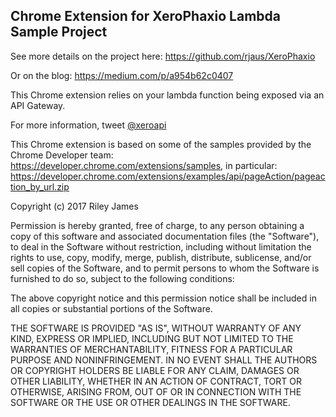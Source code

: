 Chrome Extension for XeroPhaxio Lambda Sample Project
----

See more details on the project here: https://github.com/rjaus/XeroPhaxio

Or on the blog: https://medium.com/p/a954b62c0407

This Chrome extension relies on your lambda function being exposed via an API Gateway.

For more information, tweet [@xeroapi](twitter.com/XeroAPI)

This Chrome extension is based on some of the samples provided by the Chrome Developer team: https://developer.chrome.com/extensions/samples, in particular: https://developer.chrome.com/extensions/examples/api/pageAction/pageaction_by_url.zip

Copyright (c) 2017 Riley James

Permission is hereby granted, free of charge, to any person obtaining a copy of this software and associated documentation files (the "Software"), to deal in the Software without restriction, including without limitation the rights to use, copy, modify, merge, publish, distribute, sublicense, and/or sell copies of the Software, and to permit persons to whom the Software is furnished to do so, subject to the following conditions:

The above copyright notice and this permission notice shall be included in all copies or substantial portions of the Software.

THE SOFTWARE IS PROVIDED "AS IS", WITHOUT WARRANTY OF ANY KIND, EXPRESS OR IMPLIED, INCLUDING BUT NOT LIMITED TO THE WARRANTIES OF MERCHANTABILITY, FITNESS FOR A PARTICULAR PURPOSE AND NONINFRINGEMENT. IN NO EVENT SHALL THE AUTHORS OR COPYRIGHT HOLDERS BE LIABLE FOR ANY CLAIM, DAMAGES OR OTHER LIABILITY, WHETHER IN AN ACTION OF CONTRACT, TORT OR OTHERWISE, ARISING FROM, OUT OF OR IN CONNECTION WITH THE SOFTWARE OR THE USE OR OTHER DEALINGS IN THE SOFTWARE.